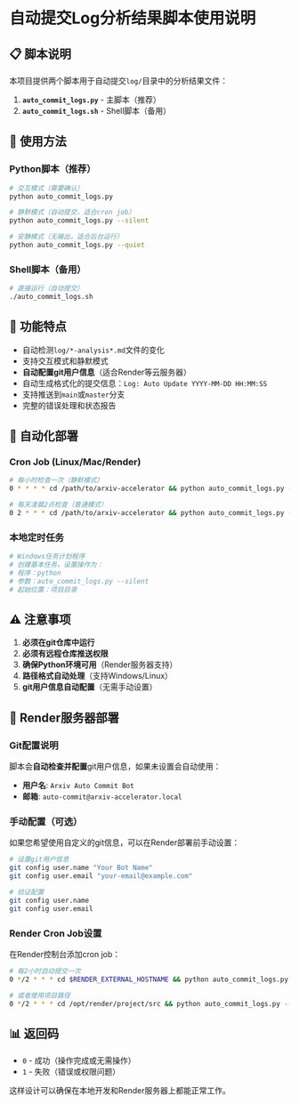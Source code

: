 # 自动提交Log分析结果脚本使用说明

## 📋 脚本说明

本项目提供两个脚本用于自动提交`log/`目录中的分析结果文件：

1. **`auto_commit_logs.py`** - 主脚本（推荐）
2. **`auto_commit_logs.sh`** - Shell脚本（备用）

## 🚀 使用方法

### Python脚本（推荐）

```bash
# 交互模式（需要确认）
python auto_commit_logs.py

# 静默模式（自动提交，适合cron job）
python auto_commit_logs.py --silent

# 安静模式（无输出，适合后台运行）
python auto_commit_logs.py --quiet
```

### Shell脚本（备用）

```bash
# 直接运行（自动提交）
./auto_commit_logs.sh
```

## 📝 功能特点

- 自动检测`log/*-analysis*.md`文件的变化
- 支持交互模式和静默模式
- **自动配置git用户信息**（适合Render等云服务器）
- 自动生成格式化的提交信息：`Log: Auto Update YYYY-MM-DD HH:MM:SS`
- 支持推送到`main`或`master`分支
- 完整的错误处理和状态报告

## 🔄 自动化部署

### Cron Job (Linux/Mac/Render)

```bash
# 每小时检查一次（静默模式）
0 * * * * cd /path/to/arxiv-accelerator && python auto_commit_logs.py --quiet

# 每天凌晨2点检查（普通模式）
0 2 * * * cd /path/to/arxiv-accelerator && python auto_commit_logs.py --silent
```

### 本地定时任务

```bash
# Windows任务计划程序
# 创建基本任务，设置操作为：
# 程序：python
# 参数：auto_commit_logs.py --silent
# 起始位置：项目目录
```

## ⚠️ 注意事项

1. **必须在git仓库中运行**
2. **必须有远程仓库推送权限**
3. **确保Python环境可用**（Render服务器支持）
4. **路径格式自动处理**（支持Windows/Linux）
5. **git用户信息自动配置**（无需手动设置）

## 🔧 Render服务器部署

### Git配置说明

脚本会**自动检查并配置**git用户信息，如果未设置会自动使用：
- **用户名**: `Arxiv Auto Commit Bot`
- **邮箱**: `auto-commit@arxiv-accelerator.local`

### 手动配置（可选）

如果您希望使用自定义的git信息，可以在Render部署前手动设置：

```bash
# 设置git用户信息
git config user.name "Your Bot Name"
git config user.email "your-email@example.com"

# 验证配置
git config user.name
git config user.email
```

### Render Cron Job设置

在Render控制台添加cron job：

```bash
# 每2小时自动提交一次
0 */2 * * * cd $RENDER_EXTERNAL_HOSTNAME && python auto_commit_logs.py --quiet

# 或者使用项目路径
0 */2 * * * cd /opt/render/project/src && python auto_commit_logs.py --quiet
```

## 📊 返回码

- `0` - 成功（操作完成或无需操作）
- `1` - 失败（错误或权限问题）

这样设计可以确保在本地开发和Render服务器上都能正常工作。